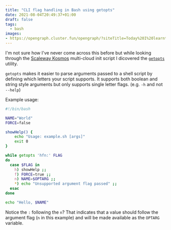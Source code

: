 ```yaml
---
title: "CLI flag handling in Bash using getopts"
date: 2021-08-04T20:49:37+01:00
draft: false
tags:
  - bash
images:
- https://opengraph.cluster.fun/opengraph/?siteTitle=Today%20I%20learnt...&title=CLI%20flag%20handling%20in%20Bash%20using%20getopts&tags=bash&image=https%3A%2F%2Fmarcusnoble.co.uk%2Fimages%2Fmarcus.jpg&twitter=Marcus_Noble_&github=AverageMarcus&website=www.MarcusNoble.co.uk
---
```


I'm not sure how I've never come across this before but while looking through the [Scaleway Kosmos](https://www.scaleway.com/en/betas/#kuberneteskosmos) multi-cloud init script I dicovered the [`getopts`](https://www.man7.org/linux/man-pages/man1/getopts.1p.html) utility.

`getopts` makes it easier to parse arguments passed to a shell script by defining which letters your script supports. It supports both boolean and string style arguments but only supports single letter flags. (e.g. `-h` and not `--help`)

Example usage:

```sh
#!/bin/bash

NAME="World"
FORCE=false

showHelp() {
    echo "Usage: example.sh [args]"
    exit 0
}

while getopts 'hfn:' FLAG
do
  case $FLAG in
    h) showHelp ;;
    f) FORCE=true ;;
    n) NAME=$OPTARG ;;
    *) echo "Unsupported argument flag passed" ;;
  esac
done

echo "Hello, $NAME"

```

Notice the `:` following the `n`? That indicates that a value should follow the argument flag (`n` in this example) and will be made available as the `OPTARG` variable.
